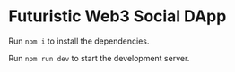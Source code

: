 
  # Futuristic Web3 Social DApp

  Run `npm i` to install the dependencies.

  Run `npm run dev` to start the development server.
  

